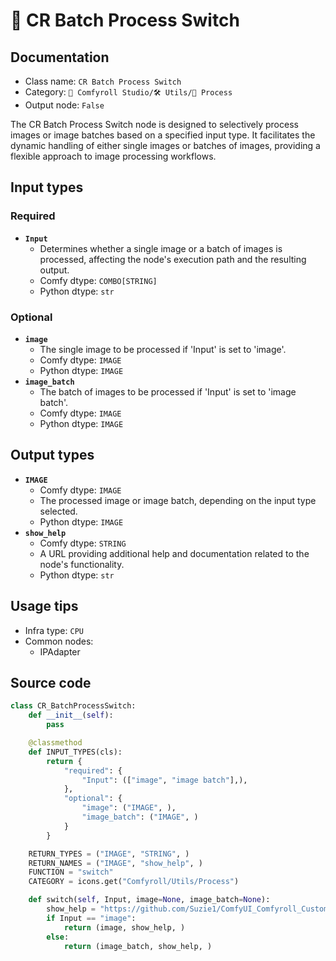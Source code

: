 # 🔂 CR Batch Process Switch
## Documentation
- Class name: `CR Batch Process Switch`
- Category: `🧩 Comfyroll Studio/🛠️ Utils/🔂 Process`
- Output node: `False`

The CR Batch Process Switch node is designed to selectively process images or image batches based on a specified input type. It facilitates the dynamic handling of either single images or batches of images, providing a flexible approach to image processing workflows.
## Input types
### Required
- **`Input`**
    - Determines whether a single image or a batch of images is processed, affecting the node's execution path and the resulting output.
    - Comfy dtype: `COMBO[STRING]`
    - Python dtype: `str`
### Optional
- **`image`**
    - The single image to be processed if 'Input' is set to 'image'.
    - Comfy dtype: `IMAGE`
    - Python dtype: `IMAGE`
- **`image_batch`**
    - The batch of images to be processed if 'Input' is set to 'image batch'.
    - Comfy dtype: `IMAGE`
    - Python dtype: `IMAGE`
## Output types
- **`IMAGE`**
    - Comfy dtype: `IMAGE`
    - The processed image or image batch, depending on the input type selected.
    - Python dtype: `IMAGE`
- **`show_help`**
    - Comfy dtype: `STRING`
    - A URL providing additional help and documentation related to the node's functionality.
    - Python dtype: `str`
## Usage tips
- Infra type: `CPU`
- Common nodes:
    - IPAdapter



## Source code
```python
class CR_BatchProcessSwitch:
    def __init__(self):
        pass

    @classmethod
    def INPUT_TYPES(cls):
        return {
            "required": {
                "Input": (["image", "image batch"],),
            },
            "optional": {
                "image": ("IMAGE", ),
                "image_batch": ("IMAGE", )
            }
        }

    RETURN_TYPES = ("IMAGE", "STRING", )
    RETURN_NAMES = ("IMAGE", "show_help", )
    FUNCTION = "switch"
    CATEGORY = icons.get("Comfyroll/Utils/Process")

    def switch(self, Input, image=None, image_batch=None):
        show_help = "https://github.com/Suzie1/ComfyUI_Comfyroll_CustomNodes/wiki/Process-Nodes#cr-batch-process-switch"
        if Input == "image":
            return (image, show_help, )
        else:
            return (image_batch, show_help, ) 

```
